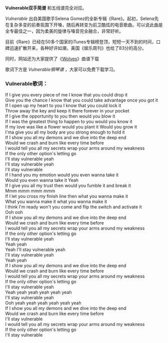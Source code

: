 

**Vulnerable双手简谱** 和五线谱完全对应。

_Vulnerable_ 出自美国歌手Selena
Gomez的全新专辑《Rare》。起初，Selena先在复杂多变的前奏氛围下开嗓，随后再转变为前卫酷炫的电音歌曲。可以说此曲是全专最佳之一，因为柔美的旋律与嗓音完全融合，非常好听。

目前《Rare》已经在50多个国家的iTunes专辑榜登顶，短短一天不到的时间，口碑迅速扩散开来，各种好评如潮，美国《娱乐周刊》也给了83分的高分。

同时，网站还为大家提供了《[Wolves](Music-8615-Wolves-Selena-Gomez-and-Marshmello.html
"Wolves")》曲谱下载

歌词下方是 _Vulnerable钢琴谱_ ，大家可以免费下载学习。

### Vulnerable歌词：

If I give you every piece of me I know that you could drop it  
Give you the chance I know that you could take advantage once you got it  
If I open up my heart to you I know that you could lock it  
Throw away the key and keep it there forever in your pocket  
If I give the opportunity to you then would you blow it  
If I was the greatest thing to happen to you would you know it  
If my love was like a flower would you plant it Would you grow it  
I'ma give you all my body are you strong enough to hold it  
If I show you all my demons and we dive into the deep end  
Would we crash and burn like every time before  
I would tell you all my secrets wrap your arms around my weakness  
If the only other option's letting go  
I'll stay vulnerable yeah  
I'll stay vulnerable yeah  
I'll stay vulnerable  
If I hand you my emotion would you even wanna take it  
Would you even wanna take it Yeah  
If I give you all my trust then would you fumble it and break it  
Mmm mmm mmm mmm  
If I let you cross my finish line then what you wanna make it  
What you wanna make it what you wanna make it  
I think I'm ready won't you come and flip the switch and activate it  
Ooh ooh  
If I show you all my demons and we dive into the deep end  
Would we crash and burn like every time before  
I would tell you all my secrets wrap your arms around my weakness  
If the only other option's letting go  
I'll stay vulnerable yeah  
Yeah yeah  
Yeah I'll stay vulnerable yeah  
I'll stay vulnerable yeah  
Yeah yeah  
If I show you all my demons and we dive into the deep end  
Would we crash and burn like every time before  
I would tell you all my secrets wrap your arms around my weakness  
If the only other option's letting go  
I'll stay vulnerable yeah  
Yeah yeah yeah yeah yeah yeah  
I'll stay vulnerable yeah  
Ooh yeah yeah yeah yeah yeah yeah  
If I show you all my demons and we dive into the deep end  
Would we crash and burn like every time before  
I'll stay vulnerable  
I would tell you all my secrets wrap your arms around my weakness  
If the only other option's letting go  
I'll stay vulnerable

